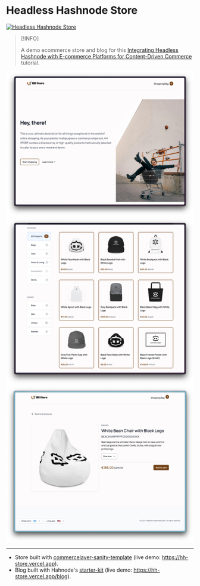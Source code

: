 # Headless Hashnode Store

[![Headless Hashnode Store](./images/preview.jpg)](https://hashnode.com/headless?utm_source=bolajiayodeji)

> [!INFO]
>
> A demo ecommerce store and blog for this [Integrating Headless Hashnode with E-commerce Platforms for Content-Driven Commerce](#) tutorial.

![](./images/demo-1.png)
![](./images/demo-2.png)
![](./images/demo-3.png)

---

- Store built with [commercelayer-sanity-template](https://github.com/commercelayer/commercelayer-sanity-template) (live demo: <https://hh-store.vercel.app>).
- Blog built with Hahnode's [starter-kit](https://github.com/Hashnode/starter-kit) (live demo: <https://hh-store.vercel.app/blog>).
